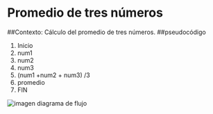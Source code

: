 # Promedio de tres números
##Contexto: 
Cálculo del promedio de tres números.
##pseudocódigo
1. Inicio
2. num1
3. num2
4. num3
5. (num1 +num2 + num3) /3
6. promedio 
8. FIN

![imagen diagrama de flujo](http://4.1m.yt/orx1Ak.jpg)







